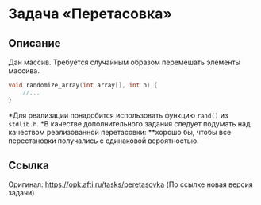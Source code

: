 # Задача «Перетасовка»
## Описание
Дан массив. Требуется случайным образом перемешать элементы массива.
```C
void randomize_array(int array[], int n) {
    //... 
}
```
*Для реализации понадобится использовать функцию `rand()` из `stdlib.h`.
*В качестве дополнительного задания следует подумать над качеством реализованной перетасовки: 
**хорошо бы, чтобы все перестановки получались с одинаковой вероятностью.

## Ссылка
Оригинал: https://opk.afti.ru/tasks/peretasovka (По ссылке новая версия задачи)
